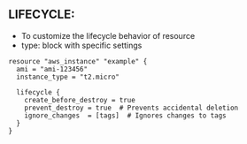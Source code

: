 ## LIFECYCLE:
- To customize the lifecycle behavior of resource 
- type: block with specific settings

```hcl
resource "aws_instance" "example" {
  ami = "ami-123456"
  instance_type = "t2.micro"

  lifecycle {
    create_before_destroy = true
    prevent_destroy = true  # Prevents accidental deletion
    ignore_changes  = [tags]  # Ignores changes to tags
  }
}
